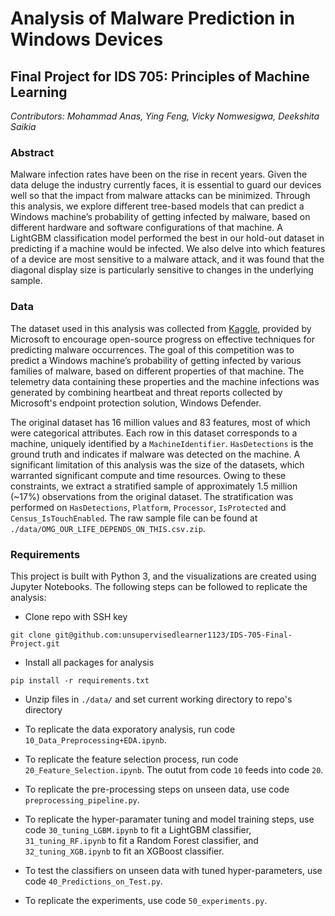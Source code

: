 # Analysis of Malware Prediction in Windows Devices
## Final Project for IDS 705: Principles of Machine Learning

*Contributors: Mohammad Anas, Ying Feng, Vicky Nomwesigwa, Deekshita Saikia*

### Abstract
Malware infection rates have been on the rise in recent years. Given the data deluge the industry currently faces, it is essential to guard our devices well so that the impact from malware attacks can be minimized. Through this analysis, we explore different tree-based models that can predict a Windows machine’s probability of getting infected by malware, based on different hardware and software configurations of that machine. A LightGBM classification model performed the best in our hold-out dataset in predicting if a machine would be infected. We also delve into which features of a device are most sensitive to a malware attack, and it was found that the diagonal display size is particularly sensitive to changes in the underlying sample.

### Data
The dataset used in this analysis was collected from [Kaggle](https://www.kaggle.com/competitions/microsoft-malware-prediction), provided by Microsoft to encourage open-source progress on effective techniques for predicting malware occurrences. The goal of this competition was to predict a Windows machine’s probability of getting infected by various families of malware, based on different properties of that machine. The telemetry data containing these properties and the machine infections was generated by combining heartbeat and threat reports collected by Microsoft's endpoint protection solution, Windows Defender.

The original dataset has 16 million values and 83 features, most of which were categorical attributes. Each row in this dataset corresponds to a machine, uniquely identified by a `MachineIdentifier`. `HasDetections` is the ground truth and indicates if malware was detected on the machine. A significant limitation of this analysis was the size of the datasets, which warranted significant compute and time resources. Owing to these constraints, we extract a stratified sample of approximately 1.5 million (~17%) observations from the original dataset. The stratification was performed on `HasDetections`, `Platform`, `Processor`, `IsProtected` and `Census_IsTouchEnabled`. The raw sample file can be found at `./data/OMG_OUR_LIFE_DEPENDS_ON_THIS.csv.zip`.

### Requirements
This project is built with Python 3, and the visualizations are created using Jupyter Notebooks. The following steps can be followed to replicate the analysis:

* Clone repo with SSH key
```
git clone git@github.com:unsupervisedlearner1123/IDS-705-Final-Project.git
```

* Install all packages for analysis
```
pip install -r requirements.txt
```

* Unzip files in `./data/` and set current working directory to repo's directory

* To replicate the data exporatory analysis, run code `10_Data_Preprocessing+EDA.ipynb`.

* To replicate the feature selection process, run code `20_Feature_Selection.ipynb`. The outut from code `10` feeds into code `20`.

* To replicate the pre-processing steps on unseen data, use code `preprocessing_pipeline.py`.

* To replicate the hyper-paramater tuning and model training steps, use code `30_tuning_LGBM.ipynb` to fit a LightGBM classifier, `31_tuning_RF.ipynb` to fit a Random Forest classifier, and `32_tuning_XGB.ipynb` to fit an XGBoost classifier.

* To test the classifiers on unseen data with tuned hyper-parameters, use code `40_Predictions_on_Test.py`.

* To replicate the experiments, use code `50_experiments.py`.
